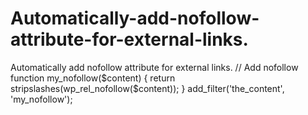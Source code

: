 # Automatically-add-nofollow-attribute-for-external-links.
Automatically add nofollow attribute for external links.
// Add nofollow
function my_nofollow($content)
{
    return stripslashes(wp_rel_nofollow($content));
}
add_filter('the_content', 'my_nofollow');
